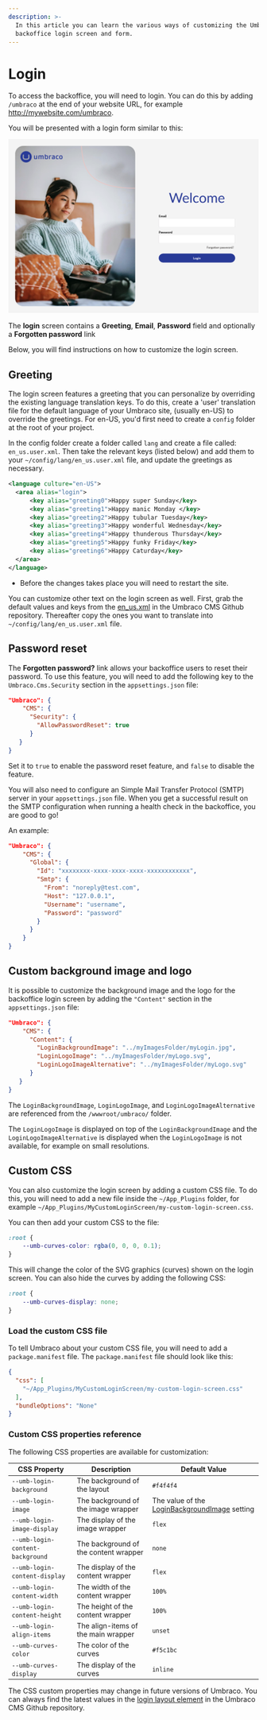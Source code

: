 ```yaml
---
description: >-
  In this article you can learn the various ways of customizing the Umbraco
  backoffice login screen and form.
---
```


# Login

To access the backoffice, you will need to login. You can do this by adding `/umbraco` at the end of your website URL, for example http://mywebsite.com/umbraco.

You will be presented with a login form similar to this:

![Login screen](../../../../13/umbraco-cms/fundamentals/backoffice/images/login-backoffice-login.png)

The **login** screen contains a **Greeting**, **Email**, **Password** field and optionally a **Forgotten password** link

Below, you will find instructions on how to customize the login screen.

## Greeting

The login screen features a greeting that you can personalize by overriding the existing language translation keys. To do this, create a 'user' translation file for the default language of your Umbraco site, (usually en-US) to override the greetings. For en-US, you'd first need to create a `config` folder at the root of your project.

In the config folder create a folder called `lang` and create a file called: `en_us.user.xml`. Then take the relevant keys (listed below) and add them to your `~/config/lang/en_us.user.xml` file, and update the greetings as necessary.

```xml
<language culture="en-US">
  <area alias="login">
      <key alias="greeting0">Happy super Sunday</key>
      <key alias="greeting1">Happy manic Monday </key>
      <key alias="greeting2">Happy tubular Tuesday</key>
      <key alias="greeting3">Happy wonderful Wednesday</key>
      <key alias="greeting4">Happy thunderous Thursday</key>
      <key alias="greeting5">Happy funky Friday</key>
      <key alias="greeting6">Happy Caturday</key>
  </area>
</language>
```

* Before the changes takes place you will need to restart the site.

You can customize other text on the login screen as well. First, grab the default values and keys from the [en_us.xml](https://github.com/umbraco/Umbraco-CMS/blob/contrib/src/Umbraco.Core/EmbeddedResources/Lang/en_us.xml) in the Umbraco CMS Github repository. Thereafter copy the ones you want to translate into `~/config/lang/en_us.user.xml` file.

## Password reset

The **Forgotten password?** link allows your backoffice users to reset their password. To use this feature, you will need to add the following key to the `Umbraco.Cms.Security` section in the `appsettings.json` file:

```json
"Umbraco": {
    "CMS": {
      "Security": {
        "AllowPasswordReset": true
      }
   }
}
```

Set it to `true` to enable the password reset feature, and `false` to disable the feature.

You will also need to configure an Simple Mail Transfer Protocol (SMTP) server in your `appsettings.json` file. When you get a successful result on the SMTP configuration when running a health check in the backoffice, you are good to go!

An example:

```json
"Umbraco": {
    "CMS": {
      "Global": {
        "Id": "xxxxxxxx-xxxx-xxxx-xxxx-xxxxxxxxxxxx",
        "Smtp": {
          "From": "noreply@test.com",
          "Host": "127.0.0.1",
          "Username": "username",
          "Password": "password"
        }
      }
    }
}
```

## Custom background image and logo

It is possible to customize the background image and the logo for the backoffice login screen by adding the `"Content"` section in the `appsettings.json` file:

```json
"Umbraco": {
    "CMS": {
      "Content": {
        "LoginBackgroundImage": "../myImagesFolder/myLogin.jpg",
        "LoginLogoImage": "../myImagesFolder/myLogo.svg",
        "LoginLogoImageAlternative": "../myImagesFolder/myLogo.svg"
      }
   }
}
```

The `LoginBackgroundImage`, `LoginLogoImage`, and `LoginLogoImageAlternative` are referenced from the `/wwwroot/umbraco/` folder.

The `LoginLogoImage` is displayed on top of the `LoginBackgroundImage` and the `LoginLogoImageAlternative` is displayed when the `LoginLogoImage` is not available, for example on small resolutions.

## Custom CSS

You can also customize the login screen by adding a custom CSS file. To do this, you will need to add a new file inside the `~/App_Plugins` folder, for example `~/App_Plugins/MyCustomLoginScreen/my-custom-login-screen.css`.

You can then add your custom CSS to the file:

```css
:root {
    --umb-curves-color: rgba(0, 0, 0, 0.1);
}
```

This will change the color of the SVG graphics (curves) shown on the login screen. You can also hide the curves by adding the following CSS:

```css
:root {
    --umb-curves-display: none;
}
```

### Load the custom CSS file
To tell Umbraco about your custom CSS file, you will need to add a `package.manifest` file. The `package.manifest` file should look like this:

```json
{
  "css": [
    "~/App_Plugins/MyCustomLoginScreen/my-custom-login-screen.css"
  ],
  "bundleOptions": "None"
}
```

### Custom CSS properties reference

The following CSS properties are available for customization:

| CSS Property | Description | Default Value |
| --- | --- | --- |
| `--umb-login-background` | The background of the layout | `#f4f4f4` |
| `--umb-login-image` | The background of the image wrapper | The value of the [LoginBackgroundImage](#custom-background-image-and-logo) setting |
| `--umb-login-image-display` | The display of the image wrapper | `flex` |
| `--umb-login-content-background` | The background of the content wrapper | `none` |
| `--umb-login-content-display` | The display of the content wrapper | `flex` |
| `--umb-login-content-width` | The width of the content wrapper | `100%` |
| `--umb-login-content-height` | The height of the content wrapper | `100%` |
| `--umb-login-align-items` | The align-items of the main wrapper | `unset` |
| `--umb-curves-color` | The color of the curves | `#f5c1bc` |
| `--umb-curves-display` | The display of the curves | `inline` |

The CSS custom properties may change in future versions of Umbraco. You can always find the latest values in the [login layout element](https://github.com/umbraco/Umbraco-CMS/blob/v13/dev/src/Umbraco.Web.UI.Login/src/components/layouts/auth-layout.element.ts) in the Umbraco CMS Github repository.
